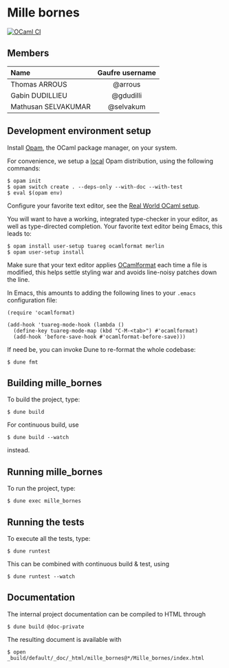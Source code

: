 # Mille bornes
[![OCaml CI](https://github.com/mathusanMe/OCaml-Mille-Bornes/actions/workflows/github-ci.yml/badge.svg)](https://github.com/mathusanMe/OCaml-Mille-Bornes/actions/workflows/github-ci.yml)
## Members

| Name                | Gaufre username |
| :------------------ | :-------------: |
| Thomas ARROUS       |     @arrous     |
| Gabin DUDILLIEU     |    @gdudilli    |
| Mathusan SELVAKUMAR |    @selvakum    |

## Development environment setup

Install [Opam](https://opam.ocaml.org/doc/Install.html), the OCaml
package manager, on your system.

For convenience, we setup a [local](https://opam.ocaml.org/blog/opam-local-switches/) Opam distribution, using the following commands:

```
$ opam init
$ opam switch create . --deps-only --with-doc --with-test
$ eval $(opam env)
```

Configure your favorite text editor, see the [Real World OCaml setup](http://dev.realworldocaml.org/install.html#editor-setup).

You will want to have a working, integrated type-checker in your
editor, as well as type-directed completion. Your favorite text editor
being Emacs, this leads to:

```
$ opam install user-setup tuareg ocamlformat merlin
$ opam user-setup install
```

Make sure that your text editor applies
[OCamlformat](https://ocaml.org/p/ocamlformat/0.22.4/doc/editor_setup.html#editor-setup)
each time a file is modified, this helps settle styling war and avoids
line-noisy patches down the line.

In Emacs, this amounts to adding the following lines to your `.emacs`
configuration file:

```elisp
(require 'ocamlformat)

(add-hook 'tuareg-mode-hook (lambda ()
  (define-key tuareg-mode-map (kbd "C-M-<tab>") #'ocamlformat)
  (add-hook 'before-save-hook #'ocamlformat-before-save)))
```

If need be, you can invoke Dune to re-format the whole codebase:

```
$ dune fmt
```

## Building mille_bornes

To build the project, type:

```
$ dune build
```

For continuous build, use

```
$ dune build --watch
```

instead.

## Running mille_bornes

To run the project, type:

```
$ dune exec mille_bornes
```

## Running the tests

To execute all the tests, type:

```
$ dune runtest
```

This can be combined with continuous build & test, using

```
$ dune runtest --watch
```

## Documentation

The internal project documentation can be compiled to HTML through

```
$ dune build @doc-private
```

The resulting document is available with

```
$ open _build/default/_doc/_html/mille_bornes@*/Mille_bornes/index.html
```
